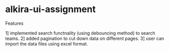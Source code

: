 # alkira-ui-assignment

Features

1] implemented search functnality (using debouncing method) to search teams.
2] added pagination to cut down data on different pages.
3] user can import the data files using excel format.
